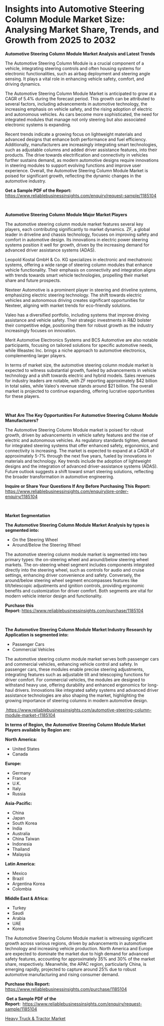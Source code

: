<p><h1>Insights into Automotive Steering Column Module Market Size: Analysing Market Share, Trends, and Growth from 2025 to 2032</h1></p><p><strong>Automotive Steering Column Module Market Analysis and Latest Trends</strong></p>
<p><p>The Automotive Steering Column Module is a crucial component of a vehicle, integrating steering controls and often housing systems for electronic functionalities, such as airbag deployment and steering angle sensing. It plays a vital role in enhancing vehicle safety, comfort, and driving dynamics.</p><p>The Automotive Steering Column Module Market is anticipated to grow at a CAGR of 5.4% during the forecast period. This growth can be attributed to several factors, including advancements in automotive technology, the increasing emphasis on vehicle safety, and the rising adoption of electric and autonomous vehicles. As cars become more sophisticated, the need for integrated modules that manage not only steering but also associated electronic systems is expanding.</p><p>Recent trends indicate a growing focus on lightweight materials and advanced designs that enhance both performance and fuel efficiency. Additionally, manufacturers are increasingly integrating smart technologies, such as adjustable columns and added driver assistance features, into their products. The drive towards electrification and connectivity in vehicles further sustains demand, as modern automotive designs require innovations in steering modules to support evolving functions and improve user experience. Overall, the Automotive Steering Column Module Market is poised for significant growth, reflecting the dynamic changes in the automotive industry.</p></p>
<p><strong>Get a Sample PDF of the Report:&nbsp;</strong> <a href="https://www.reliablebusinessinsights.com/enquiry/request-sample/1185104?utm_campaign=1138&utm_medium=2&utm_source=Github&utm_content=ia&utm_term=11012025&utm_id=automotive-steering-column-module">https://www.reliablebusinessinsights.com/enquiry/request-sample/1185104</a></p>
<p>&nbsp;</p>
<p><strong>Automotive Steering Column Module Major Market Players</strong></p>
<p><p>The automotive steering column module market features several key players, each contributing significantly to market dynamics. ZF, a global leader in driveline and chassis technology, focuses on improving safety and comfort in automotive design. Its innovations in electric power steering systems position it well for growth, driven by the increasing demand for advanced driver assistance systems (ADAS).</p><p>Leopold Kostal GmbH & Co. KG specializes in electronic and mechatronic systems, offering a wide range of steering column modules that enhance vehicle functionality. Their emphasis on connectivity and integration aligns with trends towards smart vehicle technologies, propelling their market share and future prospects.</p><p>Nexteer Automotive is a prominent player in steering and driveline systems, emphasizing electric steering technology. The shift towards electric vehicles and autonomous driving creates significant opportunities for Nexteer, aligning with market trends for eco-friendly solutions.</p><p>Valeo has a diversified portfolio, including systems that improve driving assistance and vehicle safety. Their strategic investments in R&D bolster their competitive edge, positioning them for robust growth as the industry increasingly focuses on innovation.</p><p>Merit Automotive Electronics Systems and BCS Automotive are also notable participants, focusing on tailored solutions for specific automotive needs, while Weastec Inc. brings a niche approach to automotive electronics, complementing larger players.</p><p>In terms of market size, the automotive steering column module market is expected to witness substantial growth, fueled by advancements in vehicle technology and a shift towards electric and hybrid models. Sales revenues for industry leaders are notable, with ZF reporting approximately $42 billion in total sales, while Valeo's revenue stands around $21 billion. The overall market is projected to continue expanding, offering lucrative opportunities for these players.</p></p>
<p>&nbsp;</p>
<p><strong>What Are The Key Opportunities For Automotive Steering Column Module Manufacturers?</strong></p>
<p><p>The Automotive Steering Column Module market is poised for robust growth, driven by advancements in vehicle safety features and the rise of electric and autonomous vehicles. As regulatory standards tighten, demand for integrated steering systems that offer enhanced safety, ergonomics, and connectivity is increasing. The market is expected to expand at a CAGR of approximately 5-7% through the next five years, fueled by innovations in materials and technology. Key trends include the adoption of lightweight designs and the integration of advanced driver-assistance systems (ADAS). Future outlook suggests a shift toward smart steering solutions, reflecting the broader transformation in automotive engineering.</p></p>
<p><strong>Inquire or Share Your Questions If Any Before Purchasing This Report:</strong> <a href="https://www.reliablebusinessinsights.com/enquiry/pre-order-enquiry/1185104?utm_campaign=1138&utm_medium=2&utm_source=Github&utm_content=ia&utm_term=11012025&utm_id=automotive-steering-column-module">https://www.reliablebusinessinsights.com/enquiry/pre-order-enquiry/1185104</a></p>
<p>&nbsp;</p>
<p><strong>Market Segmentation</strong></p>
<p><strong>The Automotive Steering Column Module Market Analysis by types is segmented into:</strong></p>
<p><ul><li>On the Steering Wheel</li><li>Around/Below the Steering Wheel</li></ul></p>
<p><p>The automotive steering column module market is segmented into two primary types: the on-steering wheel and around/below steering wheel markets. The on-steering wheel segment includes components integrated directly into the steering wheel, such as controls for audio and cruise settings, enhancing driver convenience and safety. Conversely, the around/below steering wheel segment encompasses features like tilt/telescopic adjustments and ignition controls, providing ergonomic benefits and customization for driver comfort. Both segments are vital for modern vehicle interior design and functionality.</p></p>
<p><strong>Purchase this Report:&nbsp;</strong><a href="https://www.reliablebusinessinsights.com/purchase/1185104?utm_campaign=1138&utm_medium=2&utm_source=Github&utm_content=ia&utm_term=11012025&utm_id=automotive-steering-column-module">https://www.reliablebusinessinsights.com/purchase/1185104</a></p>
<p>&nbsp;</p>
<p><strong>The Automotive Steering Column Module Market Industry Research by Application is segmented into:</strong></p>
<p><ul><li>Passenger Cars</li><li>Commercial Vehicles</li></ul></p>
<p><p>The automotive steering column module market serves both passenger cars and commercial vehicles, enhancing vehicle control and safety. In passenger cars, these modules enable precise steering adjustments, integrating features such as adjustable tilt and telescoping functions for driver comfort. For commercial vehicles, the modules are designed to withstand heavy use, offering durability and enhanced ergonomics for long-haul drivers. Innovations like integrated safety systems and advanced driver assistance technologies are also shaping the market, highlighting the growing importance of steering columns in modern automotive design.</p></p>
<p><a href="https://www.reliablebusinessinsights.com/automotive-steering-column-module-market-r1185104?utm_campaign=1138&utm_medium=2&utm_source=Github&utm_content=ia&utm_term=11012025&utm_id=automotive-steering-column-module">&nbsp;https://www.reliablebusinessinsights.com/automotive-steering-column-module-market-r1185104</a></p>
<p><strong>In terms of Region, the Automotive Steering Column Module Market Players available by Region are:</strong></p>
<p>
    <p> <strong> North America: </strong>
        <ul>
            <li>United States</li>
            <li>Canada</li>
        </ul>
        </p> 
    <p> <strong> Europe: </strong>
        <ul>
            <li>Germany</li>
            <li>France</li>
            <li>U.K.</li>
            <li>Italy</li>
            <li>Russia</li>
        </ul>
        </p> 
    <p> <strong> Asia-Pacific: </strong>
        <ul>
            <li>China</li>
            <li>Japan</li>
            <li>South Korea</li>
            <li>India</li>
            <li>Australia</li>
            <li>China Taiwan</li>
            <li>Indonesia</li>
            <li>Thailand</li>
            <li>Malaysia</li>
        </ul>
        </p> 
    <p> <strong> Latin America: </strong>
        <ul>
            <li>Mexico</li>
            <li>Brazil</li>
            <li>Argentina Korea</li>
            <li>Colombia</li>
        </ul>
        </p> 
    <p> <strong> Middle East & Africa: </strong>
        <ul>
            <li>Turkey</li>
            <li>Saudi</li>
            <li>Arabia</li>
            <li>UAE</li>
            <li>Korea</li>
        </ul>
    </p>
    </p>
<p><p>The Automotive Steering Column Module market is witnessing significant growth across various regions, driven by advancements in automotive technology and increasing vehicle production. North America and Europe are expected to dominate the market due to high demand for advanced safety features, accounting for approximately 35% and 30% of the market share, respectively. Meanwhile, the APAC region, particularly China, is emerging rapidly, projected to capture around 25% due to robust automotive manufacturing and rising consumer demand.</p></p>
<p><strong>Purchase this Report: </strong><a href="https://www.reliablebusinessinsights.com/purchase/1185104?utm_campaign=1138&utm_medium=2&utm_source=Github&utm_content=ia&utm_term=11012025&utm_id=automotive-steering-column-module">https://www.reliablebusinessinsights.com/purchase/1185104</a></p>
<p>&nbsp;<strong>Get a Sample PDF of the Report:&nbsp;&nbsp;</strong><a href="https://www.reliablebusinessinsights.com/enquiry/request-sample/1185104?utm_campaign=1138&utm_medium=2&utm_source=Github&utm_content=ia&utm_term=11012025&utm_id=automotive-steering-column-module">https://www.reliablebusinessinsights.com/enquiry/request-sample/1185104</a></p>
<p><strong></strong></p>
<p><p><a href="https://github.com/raffadongraffadong/Market-Research-Report-List-1/blob/main/heavy-truck-tractor-market.md?utm_campaign=1138&utm_medium=2&utm_source=Github&utm_content=ia&utm_term=11012025&utm_id=automotive-steering-column-module">Heavy Truck & Tractor Market</a></p></p>